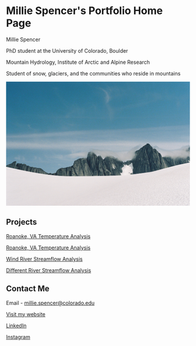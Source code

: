 # Millie Spencer's Portfolio Home Page

Millie Spencer 

PhD student at the University of Colorado, Boulder 

Mountain Hydrology, Institute of Arctic and Alpine Research 

Student of snow, glaciers, and the communities who reside in mountains

<img src="/img/spencer000023-R1-021-9.jpeg" alt="Fog rolling in over the Storm Range above the Vaughan Lewis Glacier in Juneau, Alaska">

## Projects 

[Roanoke, VA Temperature Analysis](https://github.com/earthlab-education/reproducible-science-millie-spencer/blob/main/avg-temp-va-ncei.html)

<a href="file:///Users/milliespencer/Downloads/avg-temp-va-ncei%20(11).html">Roanoke, VA Temperature Analysis</a>

<a href="file:///Users/milliespencer/Downloads/wind-river-time-series.html">Wind River Streamflow Analysis</a>

<a href="/workspaces/time-series-data-millie-spencer/wind-river-time-series.html">Different River Streamflow Analysis</a>


## Contact Me

Email - millie.spencer@colorado.edu

<a href="https://milliecspencer.weebly.com/">Visit my website</a>

<a href="https://www.linkedin.com/in/millie-spencer-593822143">LinkedIn</a>

<a href="https://www.instagram.com/millie.c.spencer/">Instagram</a>
